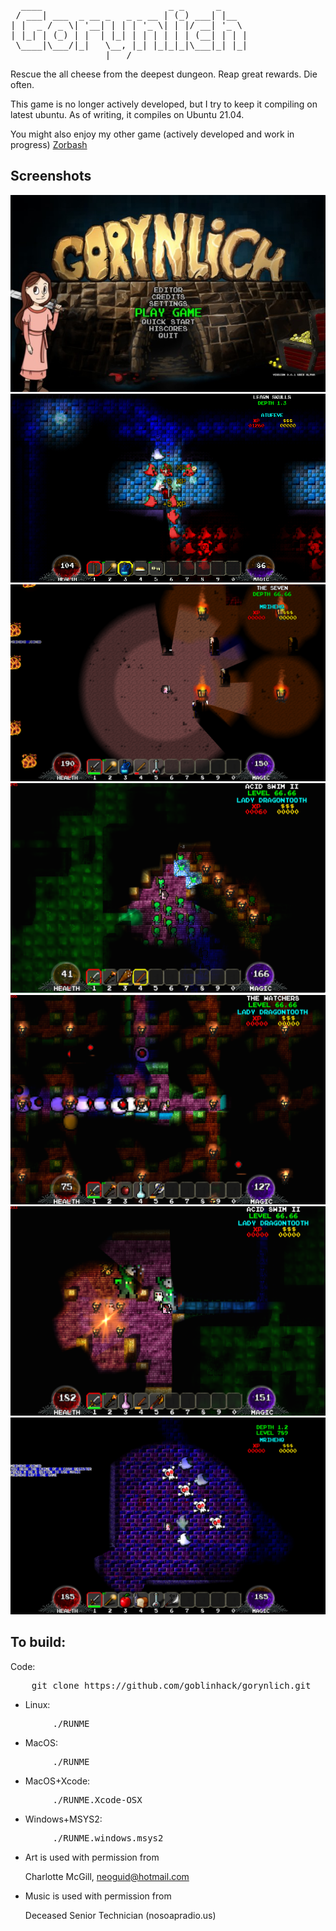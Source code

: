 <pre>
  ____                        _ _      _     
 / ___| ___  _ __ _   _ _ __ | (_) ___| |__  
| |  _ / _ \| '__| | | | '_ \| | |/ __| '_ \ 
| |_| | (_) | |  | |_| | | | | | | (__| | | |
 \____|\___/|_|   \__, |_| |_|_|_|\___|_| |_|
                  |___/                      
</pre>

Rescue the all cheese from the deepest dungeon. Reap great rewards. Die often.

This game is no longer actively developed, but I try to keep it compiling on latest ubuntu.
As of writing, it compiles on Ubuntu 21.04.

You might also enjoy my other game (actively developed and work in progress)
[Zorbash](https://github.com/goblinhack/zorbash)

Screenshots
-----------
![Alt text](pics/Gorynlich0.jpg?raw=true "")
![Alt text](pics/Gorynlich1.png?raw=true "")
![Alt text](pics/Gorynlich11.png?raw=true "")
![Alt text](pics/Gorynlich12.png?raw=true "")
![Alt text](pics/Gorynlich2.png?raw=true "")
![Alt text](pics/Gorynlich7.png?raw=true "")
![Alt text](pics/Gorynlich8.png?raw=true "")

To build:
---------

Code:
<pre>
    git clone https://github.com/goblinhack/gorynlich.git
</pre>

- Linux:
<pre>
        ./RUNME
</pre>

- MacOS:
<pre>
        ./RUNME
</pre>

- MacOS+Xcode:
<pre>
        ./RUNME.Xcode-OSX
</pre>

- Windows+MSYS2:
<pre>
        ./RUNME.windows.msys2
</pre>

- Art is used with permission from

    Charlotte McGill,
    neoguid@hotmail.com

- Music is used with permission from

    Deceased Senior Technician (nosoapradio.us)
